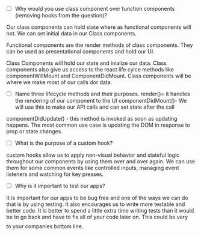 - [ ] Why would you use class component over function components (removing hooks from the question)?


Our class components can hold state where as functional components will not. We can set initial data in our Class components. 

Functional components are the render methods of class components.  They can be used as presentational components and hold our UI. 

Class Components will hold our state and inialize our data. Class components also give us access to the react life cylce methods like componentWillMount and ComponentDidMount. Class components will be where we make most of our calls dor data. 




- [ ] Name three lifecycle methods and their purposes.
render()= it handles the rendering of our component to the UI
componentDidMount()- We will use this to make our API calls and can set state after the call

componentDidUpdate() - this method is invoked as soon as updating happens. The most common use case is updating the DOM in response to prop or state changes. 




- [ ] What is the purpose of a custom hook?

custom hooks allow us to apply non-visual behavior and stateful logic throughout our components by using them over and over again. We can use them for some common events like controlled inputs, managing event listeners and watching for key presses. 



- [ ] Why is it important to test our apps?

It is important for our apps to be bug free and one of the ways we can do that is by using testing. It also encourages us to write more testable and better code. It is better to spend a little extra time writing tests than it would be to go back and have to fix all of your code later on. This could be very $$$$ to your companies bottom line. 